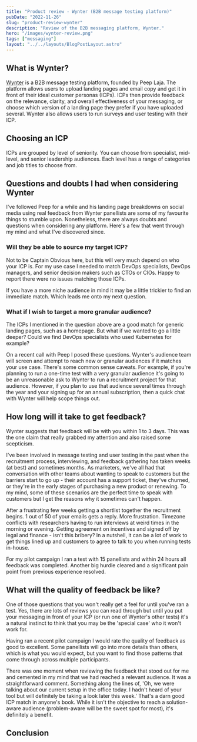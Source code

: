 ```yaml
---
title: "Product review - Wynter (B2B message testing platform)"
pubDate: "2022-11-26"
slug: "product-review-wynter"
description: "Review of the B2B messaging platform, Wynter."
hero: "/images/wynter-review.png"
tags: ["messaging"]
layout: "../../layouts/BlogPostLayout.astro"
---
```


## What is Wynter?
[Wynter](https://wynter.com/) is a B2B message testing platform, founded by Peep Laja. The platform allows users to upload landing pages and email copy and get it in front of their ideal customer personas (ICPs). ICPs then provide feedback on the relevance, clarity, and overall effectiveness of your messaging, or choose which version of a landing page they prefer if you have uploaded several. Wynter also allows users to run surveys and user testing with their ICP. 

## Choosing an ICP
ICPs are grouped by level of seniority. You can choose from specialist, mid-level, and senior leadership audiences. Each level has a range of categories and job titles to choose from.

## Questions and doubts I had when considering Wynter
I've followed Peep for a while and his landing page breakdowns on social media using real feedback from Wynter panellists are some of my favourite things to stumble upon. Nonetheless, there are always doubts and questions when considering any platform. Here's a few that went through my mind and what I've discovered since.

### Will they be able to source my target ICP?
Not to be Captain Obvious here, but this will very much depend on who your ICP is. For my use case I needed to match DevOps specialists, DevOps managers, and senior decision makers such as CTOs or CIOs. Happy to report there were no issues matching those ICPs.

If you have a more niche audience in mind it may be a little trickier to find an immediate match. Which leads me onto my next question.

### What if I wish to target a more granular audience?
The ICPs I mentioned in the question above are a good match for generic landing pages, such as a homepage. But what if we wanted to go a little deeper? Could we find DevOps specialists who used Kubernetes for example? 

On a recent call with Peep I posed these questions. Wynter's audience team will screen and attempt to reach new or granular audiences if it matches your use case. There's some common sense caveats. For example, if you're planning to run a one-time test with a very granular audience it's going to be an unreasonable ask to Wynter to run a recruitment project for that audience. However, if you plan to use that audience several times through the year and your signing up for an annual subscription, then a quick chat with Wynter will help scope things out.

## How long will it take to get feedback?
Wynter suggests that feedback will be with you within 1 to 3 days. This was the one claim that really grabbed my attention and also raised some scepticism. 

I've been involved in message testing and user testing in the past when the recruitment process, interviewing, and feedback gathering has taken weeks (at best) and sometimes months. As marketers, we've all had that conversation with other teams about wanting to speak to customers but the barriers start to go up - their account has a support ticket, they've churned, or they're in the early stages of purchasing a new product or renewing. To my mind, some of these scenarios are the perfect time to speak with customers but I get the reasons why it sometimes can't happen.

After a frustrating few weeks getting a shortlist together the recruitment begins. 1 out of 50 of your emails gets a reply. More frustration. Timezone conflicts with researchers having to run interviews at weird times in the morning or evening. Getting agreement on incentives and signed off by legal and finance - isn't this bribery? In a nutshell, it can be a lot of work to get things lined up and customers to agree to talk to you when running tests in-house.

For my pilot campaign I ran a test with 15 panellists and within 24 hours all feedback was completed. Another big hurdle cleared and a significant pain point from previous experience resolved.

## What will the quality of feedback be like?
One of those questions that you won't really get a feel for until you've ran a test. Yes, there are lots of reviews you can read through but until you put your messaging in front of your ICP (or run one of Wynter's other tests) it's a natural instinct to think that you may be the 'special case' who it won't work for.

Having ran a recent pilot campaign I would rate the quality of feedback as good to excellent. Some panellists will go into more details than others, which is what you would expect, but you want to find those patterns that come through across multiple participants.

There was one moment when reviewing the feedback that stood out for me and cemented in my mind that we had reached a relevant audience. It was a straightforward comment. Something along the lines of, 'Oh, we were talking about our current setup in the office today. I hadn't heard of your tool but will definitely be taking a look later this week.' That's a darn good ICP match in anyone's book. While it isn't the objective to reach a solution-aware audience (problem-aware will be the sweet spot for most), it's definitely a benefit. 

## Conclusion
